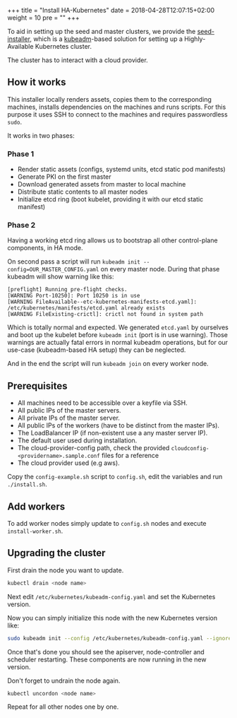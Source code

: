 +++
title = "Install HA-Kubernetes"
date = 2018-04-28T12:07:15+02:00
weight = 10
pre = "<b></b>"
+++

To aid in setting up the seed and master clusters, we provide the
[seed-installer](https://github.com/kubermatic/kubermatic-installer/tree/release/v2.8/kubeadm-seed-installer), which is
a [kubeadm](https://kubernetes.io/docs/reference/setup-tools/kubeadm/kubeadm/)-based solution for setting up a
Highly-Available Kubernetes cluster.

The cluster has to interact with a cloud provider.

## How it works

This installer locally renders assets, copies them to the corresponding machines, installs dependencies on the machines
and runs scripts. For this purpose it uses SSH to connect to the machines and requires passwordless `sudo`.

It works in two phases:

### Phase 1

* Render static assets (configs, systemd units, etcd static pod manifests)
* Generate PKI on the first master
* Download generated assets from master to local machine
* Distribute static contents to all master nodes
* Initialize etcd ring (boot kubelet, providing it with our etcd static manifest)

### Phase 2

Having a working etcd ring allows us to bootstrap all other control-plane components, in HA mode.

On second pass a script will run `kubeadm init --config=OUR_MASTER_CONFIG.yaml` on every master node. During that phase
kubeadm will show warning like this:

```
[preflight] Running pre-flight checks.
[WARNING Port-10250]: Port 10250 is in use
[WARNING FileAvailable--etc-kubernetes-manifests-etcd.yaml]: /etc/kubernetes/manifests/etcd.yaml already exists
[WARNING FileExisting-crictl]: crictl not found in system path
```

Which is totally normal and expected. We generated `etcd.yaml` by ourselves and boot up the kubelet before `kubeadm
init` (port is in use warning). Those warnings are actually fatal errors in normal kubeadm operations, but for our
use-case (kubeadm-based HA setup) they can be neglected.

And in the end the script will run `kubeadm join` on every worker node.

## Prerequisites

* All machines need to be accessible over a keyfile via SSH.
* All public IPs of the master servers.
* All private IPs of the master server.
* All public IPs of the workers (have to be distinct from the master IPs).
* The LoadBalancer IP (if non-existent use a any master server IP).
* The default user used during installation.
* The cloud-provider-config path, check the provided `cloudconfig-<providername>.sample.conf` files for a reference
* The cloud provider used (e.g aws).

Copy the `config-example.sh` script to `config.sh`, edit the variables and run `./install.sh`.

## Add workers

To add worker nodes simply update to `config.sh` nodes and execute `install-worker.sh`.

## Upgrading the cluster

First drain the node you want to update.

```bash
kubectl drain <node name>
```

Next edit `/etc/kubernetes/kubeadm-config.yaml` and set the Kubernetes version.

Now you can simply initialize this node with the new Kubernetes version like:

```bash
sudo kubeadm init --config /etc/kubernetes/kubeadm-config.yaml --ignore-preflight-errors all
```

Once that's done you should see the apiserver, node-controller and scheduler restarting. These components are now
running in the new version.

Don't forget to undrain the node again.

```bash
kubectl uncordon <node name>
```

Repeat for all other nodes one by one.
